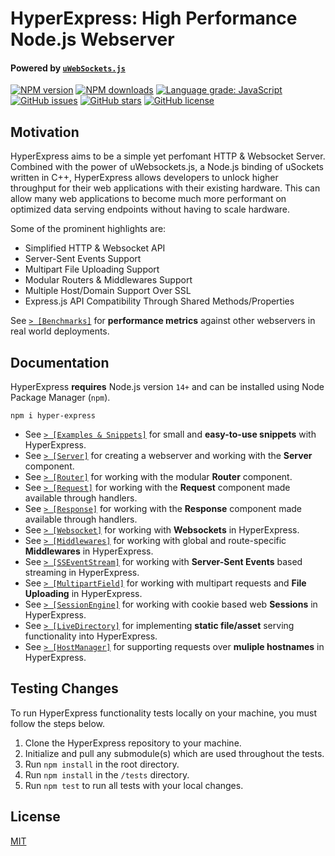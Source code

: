 # HyperExpress: High Performance Node.js Webserver
#### Powered by [`uWebSockets.js`](https://github.com/uNetworking/uWebSockets.js/)

<div align="left">

[![NPM version](https://img.shields.io/npm/v/hyper-express.svg?style=flat)](https://www.npmjs.com/package/hyper-express)
[![NPM downloads](https://img.shields.io/npm/dm/hyper-express.svg?style=flat)](https://www.npmjs.com/package/hyper-express)
[![Language grade: JavaScript](https://img.shields.io/lgtm/grade/javascript/g/kartikk221/hyper-express.svg?logo=lgtm&logoWidth=18)](https://lgtm.com/projects/g/kartikk221/hyper-express/context:javascript)
[![GitHub issues](https://img.shields.io/github/issues/kartikk221/hyper-express)](https://github.com/kartikk221/hyper-express/issues)
[![GitHub stars](https://img.shields.io/github/stars/kartikk221/hyper-express)](https://github.com/kartikk221/hyper-express/stargazers)
[![GitHub license](https://img.shields.io/github/license/kartikk221/hyper-express)](https://github.com/kartikk221/hyper-express/blob/master/LICENSE)

</div>

## Motivation
HyperExpress aims to be a simple yet perfomant HTTP & Websocket Server. Combined with the power of uWebsockets.js, a Node.js binding of uSockets written in C++, HyperExpress allows developers to unlock higher throughput for their web applications with their existing hardware. This can allow many web applications to become much more performant on optimized data serving endpoints without having to scale hardware.

Some of the prominent highlights are:
- Simplified HTTP & Websocket API
- Server-Sent Events Support
- Multipart File Uploading Support
- Modular Routers & Middlewares Support
- Multiple Host/Domain Support Over SSL
- Express.js API Compatibility Through Shared Methods/Properties

See [`> [Benchmarks]`](./docs/Benchmarks.md) for **performance metrics** against other webservers in real world deployments.

## Documentation
HyperExpress **requires** Node.js version `14+` and can be installed using Node Package Manager (`npm`).
```
npm i hyper-express
```

- See [`> [Examples & Snippets]`](./docs/Examples.md) for small and **easy-to-use snippets** with HyperExpress.
- See [`> [Server]`](./docs/Server.md) for creating a webserver and working with the **Server** component.
- See [`> [Router]`](./docs/Router.md) for working with the modular **Router** component.
- See [`> [Request]`](./docs/Request.md) for working with the **Request** component made available through handlers.
- See [`> [Response]`](./docs/Response.md) for working with the **Response** component made available through handlers.
- See [`> [Websocket]`](./docs/Websocket.md) for working with **Websockets** in HyperExpress.
- See [`> [Middlewares]`](./docs/Middlewares.md) for working with global and route-specific **Middlewares** in HyperExpress.
- See [`> [SSEventStream]`](./docs/SSEventStream.md) for working with **Server-Sent Events** based streaming in HyperExpress.
- See [`> [MultipartField]`](./docs/MultipartField.md) for working with multipart requests and **File Uploading** in HyperExpress.
- See [`> [SessionEngine]`](https://github.com/kartikk221/hyper-express-session) for working with cookie based web **Sessions** in HyperExpress.
- See [`> [LiveDirectory]`](./docs/LiveDirectory.md) for implementing **static file/asset** serving functionality into HyperExpress.
- See [`> [HostManager]`](./docs/HostManager.md) for supporting requests over **muliple hostnames** in HyperExpress.

## Testing Changes
To run HyperExpress functionality tests locally on your machine, you must follow the steps below.
1. Clone the HyperExpress repository to your machine.
2. Initialize and pull any submodule(s) which are used throughout the tests.
3. Run `npm install` in the root directory.
4. Run `npm install` in the `/tests` directory.
5. Run `npm test` to run all tests with your local changes.

## License
[MIT](./LICENSE)
